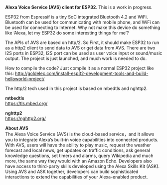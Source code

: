 **Alexa Voice Service (AVS) client for ESP32**. This is a work in progress.

ESP32 from Espressif is a tiny SoC integrated Bluetooth 4.2 and WiFi. Bluetooth can be used for communicating with mobile phone, and WiFi can be used for connecting to Internet. Why not make this device do something like ‘Alexa, let my ESP32 do some interesting things for me’?

The APIs of AVS are based on http/2. So First, it should make ESP32 to run as a http2 client to send data to AVS or get data from AVS. There are two I2S ports in ESP32, I2S port can be used as user voice input or sound/music output. The project is just launched, and much work is needed to do.

How to compile the code? Just compile it as a normal ESP32 project like this:
http://goldelec.com/install-esp32-development-tools-and-build-helloworld-project/

The http/2 tech used in this project is based on mbedtls and nghttp2. 

**mtbedtls**  
https://tls.mbed.org/

**nghttp2**  
https://nghttp2.org/

**About AVS**  
The Alexa Voice Service  (AVS) is the cloud-based service，and it allows you to integrate Alexa’s built-in voice capabilities into connected products. With AVS, users will have the ability to play music, request the weather forecast and local news, get updates on traffic conditions, ask general knowledge questions, set timers and alarms, query Wikipedia and much more, the same way they would with an Amazon Echo. Developers also have access to third-party skills developed using the Alexa Skills Kit (ASK). Using AVS and ASK together, developers can build sophisticated interactions to extend the capabilities of your Alexa-enabled product.
